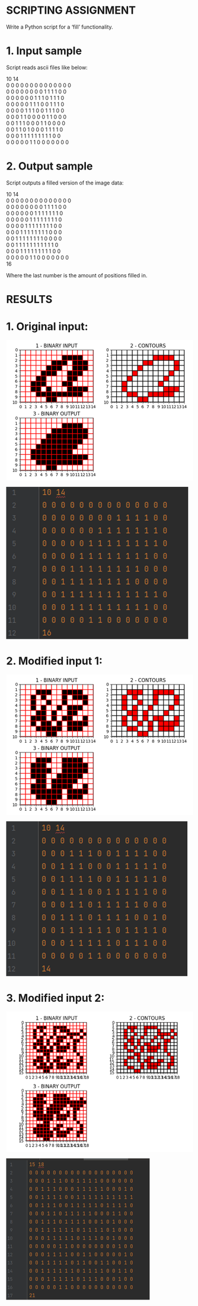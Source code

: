 # SCRIPTING ASSIGNMENT

Write a Python script for a ‘fill’ functionality.

# 1. Input sample
Script reads ascii files like below: 

10 14 <br />
0 0 0 0 0 0 0 0 0 0 0 0 0 0 <br />
0 0 0 0 0 0 0 0 1 1 1 1 0 0 <br />
0 0 0 0 0 0 1 1 1 0 1 1 1 0 <br />
0 0 0 0 0 1 1 1 0 0 1 1 1 0 <br />
0 0 0 0 1 1 1 0 0 1 1 1 0 0 <br />
0 0 0 1 1 0 0 0 0 1 1 0 0 0 <br />
0 0 1 1 1 0 0 0 1 1 0 0 0 0 <br />
0 0 1 1 0 1 0 0 0 1 1 1 1 0 <br />
0 0 0 1 1 1 1 1 1 1 1 1 0 0 <br />
0 0 0 0 0 1 1 0 0 0 0 0 0 0 <br />

# 2. Output sample
Script outputs a filled version of the image data:

10 14 <br />
0 0 0 0 0 0 0 0 0 0 0 0 0 0 <br />
0 0 0 0 0 0 0 0 1 1 1 1 0 0 <br />
0 0 0 0 0 0 1 1 1 1 1 1 1 0 <br />
0 0 0 0 0 1 1 1 1 1 1 1 1 0 <br />
0 0 0 0 1 1 1 1 1 1 1 1 0 0 <br />
0 0 0 1 1 1 1 1 1 1 1 0 0 0 <br />
0 0 1 1 1 1 1 1 1 1 0 0 0 0 <br />
0 0 1 1 1 1 1 1 1 1 1 1 1 0 <br />
0 0 0 1 1 1 1 1 1 1 1 1 0 0 <br />
0 0 0 0 0 1 1 0 0 0 0 0 0 0 <br />
16

Where the last number is the amount of positions filled in.

# RESULTS
# 1. Original input:
![img.png](results/results_1_1.png)

![img.png](results/results_1_2.png)

# 2. Modified input 1:
![img.png](results/results_2_1.png)

![img.png](results/results_2_2.png)

# 3. Modified input 2:
![img.png](results/results_3_1.png)

![img.png](results/results_3_2.png)